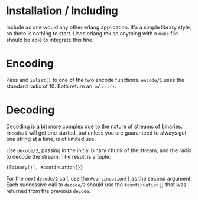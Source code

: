 Installation / Including
========================

Include as one would any other erlang application.  It's a simple library
style, so there is nothing to start.  Uses erlang.mk so anything with a
`make` file should be able to integrate this fine.

Encoding
========

Pass and `iolist()` to one of the two encode functions.  `encode/1` uses the
standard radix of 10.  Both return an `iolist()`.

Decoding
========

Decoding is a bit more complex due to the nature of streams of binaries.
`decode/1` will get one started, but unless you are guaranteed
to always get one string at a time, is of limited use.

Use `decode/2`, passing in the initial binary chunk of the stream,
and the radix to decode the stream.  The result is a tuple:

`{[binary()], #continuation{}}`

For the next `decode/2` call, use the `#continuation{}`
as the second argument.  Each successive call to `decode/2`
should use the `#continuation{}` that was returned from the
previous `decode`.
